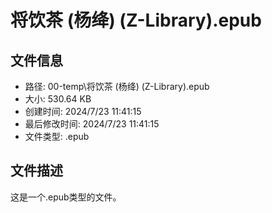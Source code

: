 ﻿# 将饮茶 (杨绛) (Z-Library).epub

## 文件信息
- 路径: 00-temp\将饮茶 (杨绛) (Z-Library).epub
- 大小: 530.64 KB
- 创建时间: 2024/7/23 11:41:15
- 最后修改时间: 2024/7/23 11:41:15
- 文件类型: .epub

## 文件描述
这是一个.epub类型的文件。

